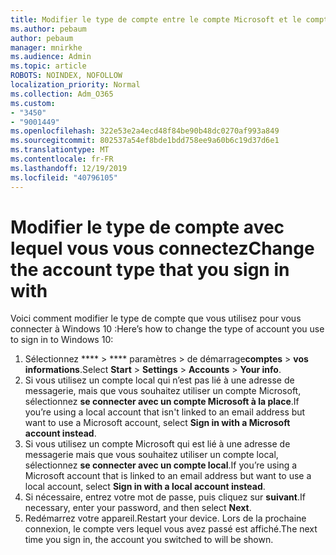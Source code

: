 ```yaml
---
title: Modifier le type de compte entre le compte Microsoft et le compte local
ms.author: pebaum
author: pebaum
manager: mnirkhe
ms.audience: Admin
ms.topic: article
ROBOTS: NOINDEX, NOFOLLOW
localization_priority: Normal
ms.collection: Adm_O365
ms.custom:
- "3450"
- "9001449"
ms.openlocfilehash: 322e53e2a4ecd48f84be90b48dc0270af993a849
ms.sourcegitcommit: 802537a54ef8bde1bdd758ee9a60b6c19d37d6e1
ms.translationtype: MT
ms.contentlocale: fr-FR
ms.lasthandoff: 12/19/2019
ms.locfileid: "40796105"
---
```

# <a name="change-the-account-type-that-you-sign-in-with"></a><span data-ttu-id="b7ee1-102">Modifier le type de compte avec lequel vous vous connectez</span><span class="sxs-lookup"><span data-stu-id="b7ee1-102">Change the account type that you sign in with</span></span>

<span data-ttu-id="b7ee1-103">Voici comment modifier le type de compte que vous utilisez pour vous connecter à Windows 10 :</span><span class="sxs-lookup"><span data-stu-id="b7ee1-103">Here’s how to change the type of account you use to sign in to Windows 10:</span></span>

1. <span data-ttu-id="b7ee1-104">Sélectionnez \*\*\*\* > \*\*\*\* paramètres > de démarrage**comptes** > **vos informations**.</span><span class="sxs-lookup"><span data-stu-id="b7ee1-104">Select **Start** > **Settings** > **Accounts** > **Your info**.</span></span>
2. <span data-ttu-id="b7ee1-105">Si vous utilisez un compte local qui n’est pas lié à une adresse de messagerie, mais que vous souhaitez utiliser un compte Microsoft, sélectionnez **se connecter avec un compte Microsoft à la place**.</span><span class="sxs-lookup"><span data-stu-id="b7ee1-105">If you’re using a local account that isn't linked to an email address but want to use a Microsoft account, select **Sign in with a Microsoft account instead**.</span></span>
3. <span data-ttu-id="b7ee1-106">Si vous utilisez un compte Microsoft qui est lié à une adresse de messagerie mais que vous souhaitez utiliser un compte local, sélectionnez **se connecter avec un compte local**.</span><span class="sxs-lookup"><span data-stu-id="b7ee1-106">If you’re using a Microsoft account that is linked to an email address but want to use a local account, select **Sign in with a local account instead**.</span></span>
4. <span data-ttu-id="b7ee1-107">Si nécessaire, entrez votre mot de passe, puis cliquez sur **suivant**.</span><span class="sxs-lookup"><span data-stu-id="b7ee1-107">If necessary, enter your password, and then select **Next**.</span></span>
5. <span data-ttu-id="b7ee1-108">Redémarrez votre appareil.</span><span class="sxs-lookup"><span data-stu-id="b7ee1-108">Restart your device.</span></span> <span data-ttu-id="b7ee1-109">Lors de la prochaine connexion, le compte vers lequel vous avez passé est affiché.</span><span class="sxs-lookup"><span data-stu-id="b7ee1-109">The next time you sign in, the account you switched to will be shown.</span></span>